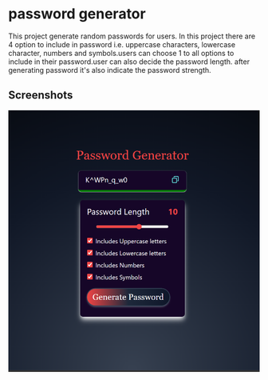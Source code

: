 
# password generator

This project generate random passwords for users.
In this project there are 4 option to include in password
i.e. uppercase characters, lowercase character, numbers and symbols.users can choose 1 to all options to include in their password.user can also decide the password length.
after generating password it's also indicate the password strength.


## Screenshots

![App Screenshot](Screenshot%202023-09-10%20203935.png)

